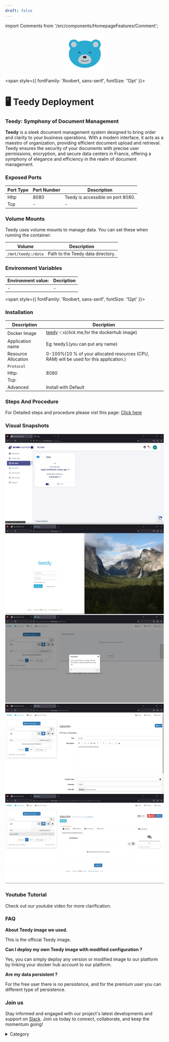 ```yaml
---
draft: false
---
```

import Comments from '/src/components/HomepageFeatures/Comment';

<p align="center">
  <img src="/img/fnn.jpg" alt="Alt Text" width="25%"/>
</p> 

<span style={{ fontFamily: 'Roobert, sans-serif', fontSize: '12pt' }}>

# 🖥 Teedy Deployment
### Teedy: Symphony of Document Management

**Teedy** is a sleek document management system designed to bring order and clarity to your business operations. With a modern interface, it acts as a maestro of organization, providing efficient document upload and retrieval. Teedy ensures the security of your documents with precise user permissions, encryption, and secure data centers in France, offering a symphony of elegance and efficiency in the realm of document management.

### Exposed Ports

| Port Type | Port Number | Description                   |
| --------- | ----------- | ----------------------------- |
| Http      | 8080        | Teedy is accessible on port 8080.|
| Tcp       | -           | -             |

### Volume Mounts

Teedy uses volume mounts to manage data. You can set these when running the container:

| Volume                         | Description                    |
| ------------------------------ | ------------------------------ |
| `/mnt/teedy:/data`             | Path to the Teedy data directory.|


### Environment Variables


|   **Environment value:**          | Decription                                                                                                               | 
| --------------------- | ------                                                                                                                   | 
|-       |  -                              |

</span>


<span style={{ fontFamily: 'Roobert, sans-serif', fontSize: '12pt' }}>

### Installation


|  Description          | Decription                                                                                                               | 
| --------------------- | ------                                                                                                                   | 
| Docker Image          |   [teedy](https://hub.docker.com/r/jdreinhardt/teedy) 👈(click me,for the dockerhub image)                                   |
| Application name      |  Eg: teedy1(you can put any name)                                                                                        | 
| Resource Allocation   |  0-100%(10 % of your allocated resources (CPU, RAM) will be used for this application.)                                  | 
| `Protocol`            |                                                                                                                          | 
|  Http:                |     8080                                                                                                                     |
|  Tcp:                 |                                                                                                                        | 
|    Advanced           |    Install with Default                                                                                                  |
                                                                    

### Steps And Procedure

For Detailed steps and procedure please vist this page: [Click here](https://techscaleinfinite.github.io/introduction/cloud-float/Steps%20and%20procedure)


### Visual Snapshots

![Alt Text](/img/ddd2.jpg)
![Alt Text](/img/dfr5.jpg)
![Alt Text](/img/dd322.jpg)
![Alt Text](/img/dwr.jpg)
![Alt Text](/img/sw2.jpg)

### Youtube Tutorial&#x20;

Check out our youtube video for more clarification.



### FAQ

**About Teedy image we used.**

This is the official  Teedy image.

**Can I deploy my own Teedy image with modified configuration ?**

Yes, you can simply deploy any version or modified image to our platform by linking your docker hub account to our platform.

**Are my data persistent ?**

For the free user there is no persistence, and for the premium user you can different type of persistence.

### Join us

Stay informed and engaged with our project's latest developments and support on [Slack](https://app.slack.com/client/T04QS32JX6E/C04QKEWE146). Join us today to connect, collaborate, and keep the momentum going!&#x20;

<details>

<summary>Category</summary>

Kubernetes, cloud computing, DevOps, cloud services, hosting platform, container orchestration, cloud infrastructure, cloud deployment, cloud management, cloud technology, cloud solutions, Teedy&#x20;

</details>
</span>


<Comments />